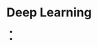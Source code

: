 # Deep Learning

- [](http://d2l.ai/)
- [](https://towardsdatascience.com/on-implementing-deep-learning-library-from-scratch-in-python-c93c942710a8)
